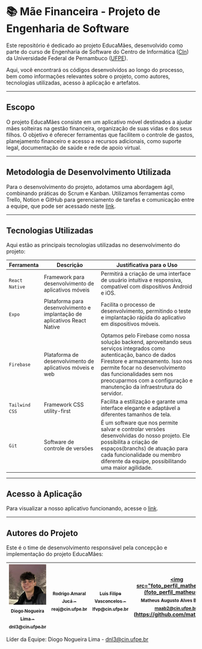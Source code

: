 # :books: Mãe Financeira - Projeto de Engenharia de Software

Este repositório é dedicado ao projeto EducaMães, desenvolvido como parte do curso de Engenharia de Software do Centro de Informática ([CIn](https://portal.cin.ufpe.br/)) da Universidade Federal de Pernambuco ([UFPE](https://www.ufpe.br)).

Aqui, você encontrará os códigos desenvolvidos ao longo do processo, bem como informações relevantes sobre o projeto, como autores, tecnologias utilizadas, acesso à aplicação e artefatos.

------

## Escopo

O projeto EducaMães consiste em um aplicativo móvel destinados a ajudar mães solteiras na gestão financeira, organização de suas vidas e dos seus filhos. O objetivo é oferecer ferramentas que facilitem o controle de gastos, planejamento financeiro e acesso a recursos adicionais, como suporte legal, documentação de saúde e rede de apoio virtual.

------

## Metodologia de Desenvolvimento Utilizada

Para o desenvolvimento do projeto, adotamos uma abordagem ágil, combinando práticas do Scrum e Kanban. Utilizamos ferramentas como Trello, Notion e GitHub para gerenciamento de tarefas e comunicação entre a equipe, que pode ser acessado neste [link](https://github.com/gtamaral/projeto-es/tree/main/Artefatos/acompanhamento).

------

## Tecnologias Utilizadas

Aqui estão as principais tecnologias utilizadas no desenvolvimento do projeto:

| Ferramenta            | Descrição                                                               | Justificativa para o Uso                                                                                                                                                                                               |
|-----------------------|-------------------------------------------------------------------------|------------------------------------------------------------------------------------------------------------------------------------------------------------------------------------------------------------------------|
| `React Native`          | Framework para desenvolvimento de aplicativos móveis                   | Permitirá a criação de uma interface de usuário intuitiva e responsiva, compatível com dispositivos Android e iOS.                                                                                                    |
| `Expo`                  | Plataforma para desenvolvimento e implantação de aplicativos React Native | Facilita o processo de desenvolvimento, permitindo o teste e implantação rápida do aplicativo em dispositivos móveis.                                                                                                 |
| `Firebase`              | Plataforma de desenvolvimento de aplicativos móveis e web                | Optamos pelo Firebase como nossa solução backend, aproveitando seus serviços integrados como autenticação, banco de dados Firestore e armazenamento. Isso nos permite focar no desenvolvimento das funcionalidades sem nos preocuparmos com a configuração e manutenção da infraestrutura do servidor. |
| `Tailwind CSS`          | Framework CSS utility-first                                           | Facilita a estilização e garante uma interface elegante e adaptável a diferentes tamanhos de tela.                                                                                                                     |
| `Git` | Software de controle de versões | É um software que nos permite salvar e controlar versões desenvolvidas do nosso projeto. Ele possibilita a criação de espaços(branchs) de atuação para cada funcionalidade ou membro diferente da equipe, possibilitando uma maior agilidade. |


------

## Acesso à Aplicação

Para visualizar a nosso aplicativo funcionando, acesse o [link](https://github.com/gtamaral/projeto-es/tree/main/Artefatos/app_funcionando).

------

## Autores do Projeto

Este é o time de desenvolvimento responsável pela concepção e implementação do projeto EducaMães:

| [![!\[<img src="image.png"\](image.png)](imagens/image.png) <br><sub>Diogo Nogueira Lima - dnl3@cin.ufpe.br</sub>](https://github.com/DiogoNogueiraLima) | [<img src="" width=115><br><sub>Rodrigo Amaral Jucá - reaj@cin.ufpe.br</sub>](https://github.com/rodrigojuca) |  [<img src="" width=115><br><sub>Luis Filipe Vasconcelos - lfvp@cin.ufpe.br</sub>](https://github.com/luisvasconcelos) | [<img src="foto_perfil_matheus.jpg"\](foto_perfil_matheus.jpg)](imagens/foto_perfil_matheus.jpg)<br><sub>Matheus Augusto Alves Bonfim - maab2@cin.ufpe.br</sub>](https://github.com/matheusbon) |
| :---: | :---: | :---: | :---: |

Líder da Equipe: Diogo Nogueira Lima - dnl3@cin.ufpe.br 

